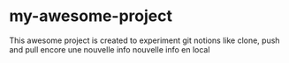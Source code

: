 # my-awesome-project
This awesome project is created to experiment git notions like clone, push and pull
encore une nouvelle info
nouvelle info en local
